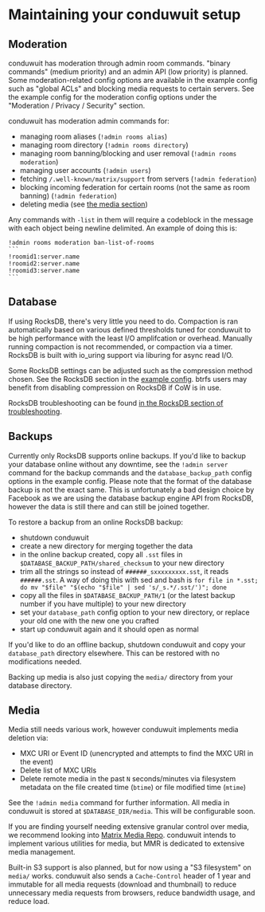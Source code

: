 # Maintaining your conduwuit setup

## Moderation

conduwuit has moderation through admin room commands. "binary commands" (medium priority) and an admin API (low priority) is planned. Some moderation-related config options are available in the example config such as "global ACLs" and blocking media requests to certain servers. See the example config for the moderation config options under the "Moderation / Privacy / Security" section.

conduwuit has moderation admin commands for:
- managing room aliases (`!admin rooms alias`)
- managing room directory (`!admin rooms directory`)
- managing room banning/blocking and user removal (`!admin rooms moderation`)
- managing user accounts (`!admin users`)
- fetching `/.well-known/matrix/support` from servers (`!admin federation`)
- blocking incoming federation for certain rooms (not the same as room banning) (`!admin federation`)
- deleting media (see [the media section](#media))

Any commands with `-list` in them will require a codeblock in the message with each object being newline delimited. An example of doing this is:

````
!admin rooms moderation ban-list-of-rooms
```
!roomid1:server.name
!roomid2:server.name
!roomid3:server.name
```
````

## Database

If using RocksDB, there's very little you need to do. Compaction is ran automatically based on various defined thresholds tuned for conduwuit to be high performance with the least I/O amplifcation or overhead. Manually running compaction is not recommended, or compaction via a timer. RocksDB is built with io_uring support via liburing for async read I/O.

Some RocksDB settings can be adjusted such as the compression method chosen. See the RocksDB section in the [example config](configuration/examples.md). btrfs users may benefit from disabling compression on RocksDB if CoW is in use.

RocksDB troubleshooting can be found [in the RocksDB section of troubleshooting](troubleshooting.md).

## Backups

Currently only RocksDB supports online backups. If you'd like to backup your database online without any downtime, see the `!admin server` command for the backup commands and the `database_backup_path` config options in the example config. Please note that the format of the database backup is not the exact same. This is unfortunately a bad design choice by Facebook as we are using the database backup engine API from RocksDB, however the data is still there and can still be joined together.

To restore a backup from an online RocksDB backup:
- shutdown conduwuit
- create a new directory for merging together the data
- in the online backup created, copy all `.sst` files in `$DATABASE_BACKUP_PATH/shared_checksum` to your new directory
- trim all the strings so instead of `######_sxxxxxxxxx.sst`, it reads `######.sst`. A way of doing this with sed and bash is `for file in *.sst; do mv "$file" "$(echo "$file" | sed 's/_s.*/.sst/')"; done`
- copy all the files in `$DATABASE_BACKUP_PATH/1` (or the latest backup number if you have multiple) to your new directory
- set your `database_path` config option to your new directory, or replace your old one with the new one you crafted
- start up conduwuit again and it should open as normal

If you'd like to do an offline backup, shutdown conduwuit and copy your `database_path` directory elsewhere. This can be restored with no modifications needed.

Backing up media is also just copying the `media/` directory from your database directory.

## Media

Media still needs various work, however conduwuit implements media deletion via:
- MXC URI or Event ID (unencrypted and attempts to find the MXC URI in the event)
- Delete list of MXC URIs
- Delete remote media in the past `N` seconds/minutes via filesystem metadata on the file created time (`btime`) or file modified time (`mtime`)

See the `!admin media` command for further information. All media in conduwuit is stored at `$DATABASE_DIR/media`. This will be configurable soon.

If you are finding yourself needing extensive granular control over media, we recommend looking into [Matrix Media Repo](https://github.com/t2bot/matrix-media-repo). conduwuit intends to implement various utilities for media, but MMR is dedicated to extensive media management.

Built-in S3 support is also planned, but for now using a "S3 filesystem" on `media/` works. conduwuit also sends a `Cache-Control` header of 1 year and immutable for all media requests (download and thumbnail) to reduce unnecessary media requests from browsers, reduce bandwidth usage, and reduce load.
